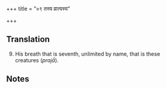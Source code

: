+++
title = "०९ तस्य व्रात्यस्य"

+++
## Translation
9. His breath that is seventh, unlimited by name, that is these  
creatures (*prajā́*).

## Notes

